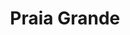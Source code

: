 ---
title: Praia Grande
name: praia-grande
permalink: /praia-grande/
turmas:
    - id: 9A
      nome: "9º A"
      flickr_id: 72157675108059732
    - id: 9B
      nome: "9º B"
      flickr_id: 72157675109764892
    - id: 9C
      nome: "9º C"
      flickr_id: 72157675109764872
---